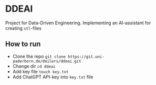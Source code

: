 # DDEAI
Project for Data-Driven Engineering. Implementing an AI-assistant for creating `stl`-files

## How to run
- Clone the repo
`git clone https://git.uni-paderborn.de/deilers/ddeai.git`
- Change dir `cd ddeai`
- Add key file `touch key.txt`
- Add ChatGPT API-key into `key.txt` file

